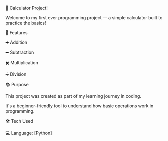 🧮 Calculator Project!

Welcome to my first ever programming project — a simple calculator built to practice the basics!

🚀 Features

➕ Addition

➖ Subtraction

✖️ Multiplication

➗ Division

📚 Purpose

This project was created as part of my learning journey in coding.

It's a beginner-friendly tool to understand how basic operations work in programming.

🛠️ Tech Used

💻 Language: [Python]
